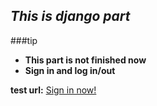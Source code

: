 ## *This is django part*

###tip
*  **This part is not finished now**
*  **Sign in and log in/out**

**test url:**
<a href="https://www.wangjksjtu.com.cn:2333/">
Sign in now!
</a>
